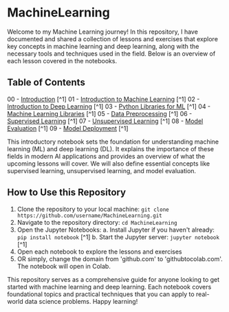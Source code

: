 # MachineLearning

Welcome to my Machine Learning journey! In this repository, I have documented and shared a collection of lessons and exercises that explore key concepts in machine learning and deep learning, along with the necessary tools and techniques used in the field. Below is an overview of each lesson covered in the notebooks.

## Table of Contents

00 - [Introduction](https://githubtocolab.com/NurSyatila/MachineLearning/blob/main/00_Intro.ipynb) [^1]
01 - [Introduction to Machine Learning](https://githubtocolab.com/NurSyatila/MachineLearning/blob/main/01_introduction_ML.ipynb) [^1]
02 - [Introduction to Deep Learning](https://githubtocolab.com/NurSyatila/MachineLearning/blob/main/02_introduction_DL.ipynb) [^1]
03 - [Python Libraries for ML](https://githubtocolab.com/NurSyatila/MachineLearning/blob/main/03_python_libraries.ipynb) [^1]
04 - [Machine Learning Libraries](https://githubtocolab.com/NurSyatila/MachineLearning/blob/main/04_ML_libraries.ipynb) [^1]
05 - [Data Preprocessing](https://githubtocolab.com/NurSyatila/MachineLearning/blob/main/05_data_preprocessing.ipynb) [^1]
06 - [Supervised Learning](https://githubtocolab.com/NurSyatila/MachineLearning/blob/main/06_supervised_learning.ipynb) [^1]
07 - [Unsupervised Learning](https://githubtocolab.com/NurSyatila/MachineLearning/blob/main/07_unsupervised_learning.ipynb) [^1]
08 - [Model Evaluation](https://githubtocolab.com/NurSyatila/MachineLearning/blob/main/08_model_evaluation.ipynb) [^1]
09 - [Model Deployment](https://githubtocolab.com/NurSyatila/MachineLearning/blob/main/09_model_deployment.ipynb) [^1]


This introductory notebook sets the foundation for understanding machine learning (ML) and deep learning (DL). It explains the importance of these fields in modern AI applications and provides an overview of what the upcoming lessons will cover. We will also define essential concepts like supervised learning, unsupervised learning, and model evaluation.

## How to Use this Repository
1. Clone the repository to your local machine: `git clone https://github.com/username/MachineLearning.git`
2. Navigate to the repository directory: `cd MachineLearning`
3. Open the Jupyter Notebooks:
  a. Install Jupyter if you haven't already: `pip install notebook` [^1]
  b. Start the Jupyter server: `jupyter notebook` [^1]
4. Open each notebook to explore the lessons and exercises
5. OR simply, change the domain from 'github.com' to 'githubtocolab.com'. The notebook will open in Colab.

This repository serves as a comprehensive guide for anyone looking to get started with machine learning and deep learning. Each notebook covers foundational topics and practical techniques that you can apply to real-world data science problems. Happy learning!
